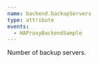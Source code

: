```yaml
---
name: backend.backupServers
type: attribute
events:
  - HAProxyBackendSample
---
```


Number of backup servers.